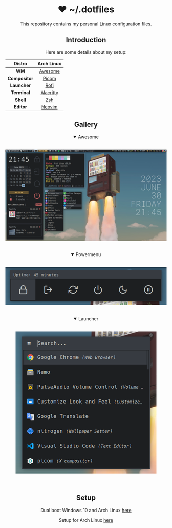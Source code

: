 <div align="center">

# ❤ ~/.dotfiles

This repository contains my personal Linux configuration files.

## Introduction

Here are some details about my setup:

|   **Distro**   |                     Arch Linux                      |
| :------------: | :-------------------------------------------------: |
|     **WM**     |  [Awesome](https://github.com/awesomeWM/awesome/)   |
| **Compositor** |       [Picom](https://github.com/yshui/picom)       |
|  **Launcher**  |     [Rofi](https://github.com/davatorium/rofi/)     |
|  **Terminal**  | [Alacritty](https://github.com/alacritty/alacritty) |
|   **Shell**    |             [Zsh](https://www.zsh.org/)             |
|   **Editor**   |     [Neovim](https://github.com/neovim/neovim/)     |

## Gallery

<details open>
<summary>Awesome</summary>
<br>

![Screenshot](./screenshots/awesomewm.png)

</details>
<br>

<details open>
<summary>Powermenu</summary>
<br>

![Screenshot](./screenshots/powermenu.png)

</details>
<br>

<details open>
<summary>Launcher</summary>
<br>

![Screenshot](./screenshots/launcher.png)

</details>
<br>

## Setup

Dual boot Windows 10 and Arch Linux [here](./docs/DUAL.md)

Setup for Arch Linux [here](./docs/SETUP.md)

</div>
